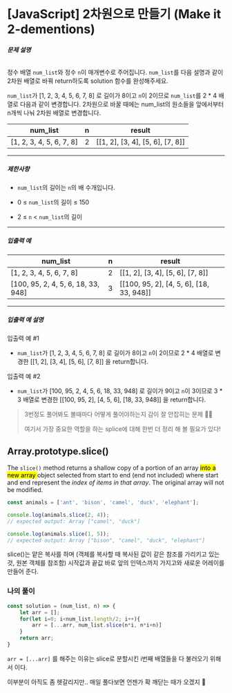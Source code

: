 # [JavaScript] 2차원으로 만들기 (Make it 2-dementions)

###### **문제 설명**

정수 배열 `num_list`와 정수 `n`이 매개변수로 주어집니다. `num_list`를 다음 설명과 같이 2차원 배열로 바꿔 return하도록 solution 함수를 완성해주세요.

`num_list`가 \[1, 2, 3, 4, 5, 6, 7, 8\] 로 길이가 8이고 `n`이 2이므로 `num_list`를 2 \* 4 배열로 다음과 같이 변경합니다. 2차원으로 바꿀 때에는 num\_list의 원소들을 앞에서부터 n개씩 나눠 2차원 배열로 변경합니다.

| num\_list | n | result |
| --- | --- | --- |
| \[1, 2, 3, 4, 5, 6, 7, 8\] | 2 | \[\[1, 2\], \[3, 4\], \[5, 6\], \[7, 8\]\] |

* * *

##### 제한사항

*   `num_list`의 길이는 `n`의 배 수개입니다.
    
*   0 ≤ `num_list`의 길이 ≤ 150
    
*   2 ≤ `n` &lt; `num_list`의 길이
    

* * *

##### 입출력 예

| num\_list | n | result |
| --- | --- | --- |
| \[1, 2, 3, 4, 5, 6, 7, 8\] | 2 | \[\[1, 2\], \[3, 4\], \[5, 6\], \[7, 8\]\] |
| \[100, 95, 2, 4, 5, 6, 18, 33, 948\] | 3 | \[\[100, 95, 2\], \[4, 5, 6\], \[18, 33, 948\]\] |

* * *

##### 입출력 예 설명

입출력 예 #1

*   `num_list`가 \[1, 2, 3, 4, 5, 6, 7, 8\] 로 길이가 8이고 `n`이 2이므로 2 \* 4 배열로 변경한 \[\[1, 2\], \[3, 4\], \[5, 6\], \[7, 8\]\] 을 return합니다.
    

입출력 예 #2

*   `num_list`가 \[100, 95, 2, 4, 5, 6, 18, 33, 948\] 로 길이가 9이고 `n`이 3이므로 3 \* 3 배열로 변경한 \[\[100, 95, 2\], \[4, 5, 6\], \[18, 33, 948\]\] 을 return합니다.
    

> 3번정도 풀어봐도 볼때마다 어떻게 풀어야하는지 감이 잘 안잡히는 문제 😵‍💫
> 
> 여기서 가장 중요한 역할을 하는 splice에 대해 한번 더 정리 해 볼 필요가 있다!

## Array.prototype.slice()

The `slice()` method returns a shallow copy of a portion of an array <mark>into a new array </mark> object selected from start to end (end not included) where start and end represent the *index of items in that array*. The original array will not be modified.

```javascript
const animals = ['ant', 'bison', 'camel', 'duck', 'elephant'];

console.log(animals.slice(2, 4));
// expected output: Array ["camel", "duck"]

console.log(animals.slice(1, 5));
// expected output: Array ["bison", "camel", "duck", "elephant"]
```

slice()는 얕은 복사를 하며 (객체를 복사할 때 복사된 값이 같은 참조를 가리키고 있는 것, 원본 객체를 참조함) 시작값과 끝값 바로 앞의 인덱스까지 가지고와 새로운 어레이를 만들어 준다.

### 나의 풀이

```javascript
const solution = (num_list, n) => {
    let arr = [];
    for(let i=0; i<num_list.length/2; i++){
        arr = [...arr, num_list.slice(n*i, n*i+n)]
    }
    return arr;
}
```

`arr = [...arr]` 를 해주는 이유는 slice로 분할시킨 i번째 배열들을 다 불러오기 위해서 이다.

이부분이 아직도 좀 헷갈리지만.. 매일 풀다보면 언젠가 확 깨닫는 때가 오겠지 🥲